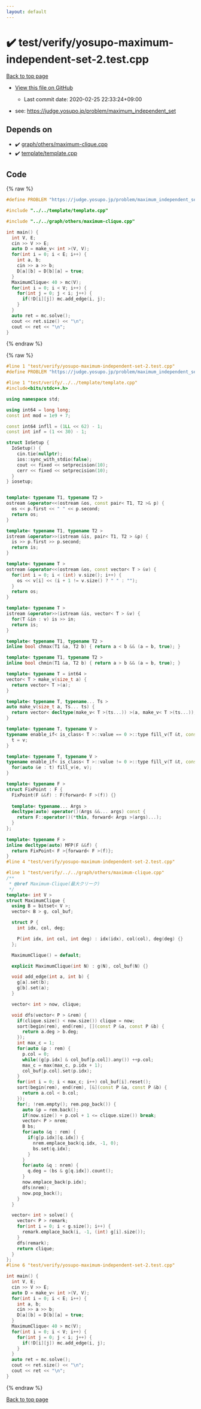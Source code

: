 ```yaml
---
layout: default
---
```


<!-- mathjax config similar to math.stackexchange -->
<script type="text/javascript" async
  src="https://cdnjs.cloudflare.com/ajax/libs/mathjax/2.7.5/MathJax.js?config=TeX-MML-AM_CHTML">
</script>
<script type="text/x-mathjax-config">
  MathJax.Hub.Config({
    TeX: { equationNumbers: { autoNumber: "AMS" }},
    tex2jax: {
      inlineMath: [ ['$','$'] ],
      processEscapes: true
    },
    "HTML-CSS": { matchFontHeight: false },
    displayAlign: "left",
    displayIndent: "2em"
  });
</script>

<script type="text/javascript" src="https://cdnjs.cloudflare.com/ajax/libs/jquery/3.4.1/jquery.min.js"></script>
<script src="https://cdn.jsdelivr.net/npm/jquery-balloon-js@1.1.2/jquery.balloon.min.js" integrity="sha256-ZEYs9VrgAeNuPvs15E39OsyOJaIkXEEt10fzxJ20+2I=" crossorigin="anonymous"></script>
<script type="text/javascript" src="../../../assets/js/copy-button.js"></script>
<link rel="stylesheet" href="../../../assets/css/copy-button.css" />


# :heavy_check_mark: test/verify/yosupo-maximum-independent-set-2.test.cpp

<a href="../../../index.html">Back to top page</a>

* <a href="{{ site.github.repository_url }}/blob/master/test/verify/yosupo-maximum-independent-set-2.test.cpp">View this file on GitHub</a>
    - Last commit date: 2020-02-25 22:33:24+09:00


* see: <a href="https://judge.yosupo.jp/problem/maximum_independent_set">https://judge.yosupo.jp/problem/maximum_independent_set</a>


## Depends on

* :heavy_check_mark: <a href="../../../library/graph/others/maximum-clique.cpp.html">graph/others/maximum-clique.cpp</a>
* :heavy_check_mark: <a href="../../../library/template/template.cpp.html">template/template.cpp</a>


## Code

<a id="unbundled"></a>
{% raw %}
```cpp
#define PROBLEM "https://judge.yosupo.jp/problem/maximum_independent_set"

#include "../../template/template.cpp"

#include "../../graph/others/maximum-clique.cpp"

int main() {
  int V, E;
  cin >> V >> E;
  auto D = make_v< int >(V, V);
  for(int i = 0; i < E; i++) {
    int a, b;
    cin >> a >> b;
    D[a][b] = D[b][a] = true;
  }
  MaximumClique< 40 > mc(V);
  for(int i = 0; i < V; i++) {
    for(int j = 0; j < i; j++) {
      if(!D[i][j]) mc.add_edge(i, j);
    }
  }
  auto ret = mc.solve();
  cout << ret.size() << "\n";
  cout << ret << "\n";
}

```
{% endraw %}

<a id="bundled"></a>
{% raw %}
```cpp
#line 1 "test/verify/yosupo-maximum-independent-set-2.test.cpp"
#define PROBLEM "https://judge.yosupo.jp/problem/maximum_independent_set"

#line 1 "test/verify/../../template/template.cpp"
#include<bits/stdc++.h>

using namespace std;

using int64 = long long;
const int mod = 1e9 + 7;

const int64 infll = (1LL << 62) - 1;
const int inf = (1 << 30) - 1;

struct IoSetup {
  IoSetup() {
    cin.tie(nullptr);
    ios::sync_with_stdio(false);
    cout << fixed << setprecision(10);
    cerr << fixed << setprecision(10);
  }
} iosetup;


template< typename T1, typename T2 >
ostream &operator<<(ostream &os, const pair< T1, T2 >& p) {
  os << p.first << " " << p.second;
  return os;
}

template< typename T1, typename T2 >
istream &operator>>(istream &is, pair< T1, T2 > &p) {
  is >> p.first >> p.second;
  return is;
}

template< typename T >
ostream &operator<<(ostream &os, const vector< T > &v) {
  for(int i = 0; i < (int) v.size(); i++) {
    os << v[i] << (i + 1 != v.size() ? " " : "");
  }
  return os;
}

template< typename T >
istream &operator>>(istream &is, vector< T > &v) {
  for(T &in : v) is >> in;
  return is;
}

template< typename T1, typename T2 >
inline bool chmax(T1 &a, T2 b) { return a < b && (a = b, true); }

template< typename T1, typename T2 >
inline bool chmin(T1 &a, T2 b) { return a > b && (a = b, true); }

template< typename T = int64 >
vector< T > make_v(size_t a) {
  return vector< T >(a);
}

template< typename T, typename... Ts >
auto make_v(size_t a, Ts... ts) {
  return vector< decltype(make_v< T >(ts...)) >(a, make_v< T >(ts...));
}

template< typename T, typename V >
typename enable_if< is_class< T >::value == 0 >::type fill_v(T &t, const V &v) {
  t = v;
}

template< typename T, typename V >
typename enable_if< is_class< T >::value != 0 >::type fill_v(T &t, const V &v) {
  for(auto &e : t) fill_v(e, v);
}

template< typename F >
struct FixPoint : F {
  FixPoint(F &&f) : F(forward< F >(f)) {}
 
  template< typename... Args >
  decltype(auto) operator()(Args &&... args) const {
    return F::operator()(*this, forward< Args >(args)...);
  }
};
 
template< typename F >
inline decltype(auto) MFP(F &&f) {
  return FixPoint< F >{forward< F >(f)};
}
#line 4 "test/verify/yosupo-maximum-independent-set-2.test.cpp"

#line 1 "test/verify/../../graph/others/maximum-clique.cpp"
/**
 * @bref Maximum-Clique(最大クリーク)
 */
template< int V >
struct MaximumClique {
  using B = bitset< V >;
  vector< B > g, col_buf;

  struct P {
    int idx, col, deg;

    P(int idx, int col, int deg) : idx(idx), col(col), deg(deg) {}
  };

  MaximumClique() = default;

  explicit MaximumClique(int N) : g(N), col_buf(N) {}

  void add_edge(int a, int b) {
    g[a].set(b);
    g[b].set(a);
  }

  vector< int > now, clique;

  void dfs(vector< P > &rem) {
    if(clique.size() < now.size()) clique = now;
    sort(begin(rem), end(rem), [](const P &a, const P &b) {
      return a.deg > b.deg;
    });
    int max_c = 1;
    for(auto &p : rem) {
      p.col = 0;
      while((g[p.idx] & col_buf[p.col]).any()) ++p.col;
      max_c = max(max_c, p.idx + 1);
      col_buf[p.col].set(p.idx);
    }
    for(int i = 0; i < max_c; i++) col_buf[i].reset();
    sort(begin(rem), end(rem), [&](const P &a, const P &b) {
      return a.col < b.col;
    });
    for(; !rem.empty(); rem.pop_back()) {
      auto &p = rem.back();
      if(now.size() + p.col + 1 <= clique.size()) break;
      vector< P > nrem;
      B bs;
      for(auto &q : rem) {
        if(g[p.idx][q.idx]) {
          nrem.emplace_back(q.idx, -1, 0);
          bs.set(q.idx);
        }
      }
      for(auto &q : nrem) {
        q.deg = (bs & g[q.idx]).count();
      }
      now.emplace_back(p.idx);
      dfs(nrem);
      now.pop_back();
    }
  }

  vector< int > solve() {
    vector< P > remark;
    for(int i = 0; i < g.size(); i++) {
      remark.emplace_back(i, -1, (int) g[i].size());
    }
    dfs(remark);
    return clique;
  }
};
#line 6 "test/verify/yosupo-maximum-independent-set-2.test.cpp"

int main() {
  int V, E;
  cin >> V >> E;
  auto D = make_v< int >(V, V);
  for(int i = 0; i < E; i++) {
    int a, b;
    cin >> a >> b;
    D[a][b] = D[b][a] = true;
  }
  MaximumClique< 40 > mc(V);
  for(int i = 0; i < V; i++) {
    for(int j = 0; j < i; j++) {
      if(!D[i][j]) mc.add_edge(i, j);
    }
  }
  auto ret = mc.solve();
  cout << ret.size() << "\n";
  cout << ret << "\n";
}

```
{% endraw %}

<a href="../../../index.html">Back to top page</a>

